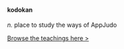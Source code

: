 #### kodokan
*n.* place to study the ways of AppJudo

<a href="https://github.com/appjudo/u/wiki">Browse the teachings here &gt;</a>

